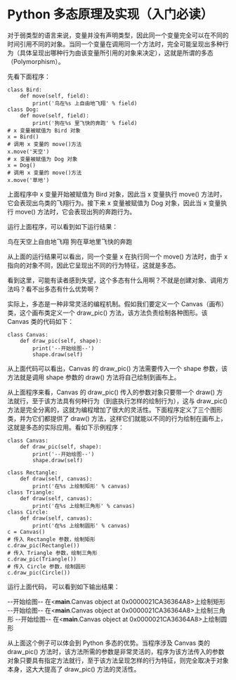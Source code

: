 # Python 多态原理及实现（入门必读）

对于弱类型的语言来说，变量并没有声明类型，因此同一个变量完全可以在不同的时间引用不同的对象。当同一个变量在调用同一个方法时，完全可能呈现出多种行为（具体呈现出哪种行为由该变量所引用的对象来决定），这就是所谓的多态（Polymorphism）。

先看下面程序：

```
class Bird:
    def move(self, field):
        print('鸟在%s 上自由地飞翔' % field)
class Dog:
    def move(self, field):
        print('狗在%s 里飞快的奔跑' % field)
# x 变量被赋值为 Bird 对象
x = Bird()
# 调用 x 变量的 move()方法
x.move('天空')
# x 变量被赋值为 Dog 对象
x = Dog()
# 调用 x 变量的 move()方法
x.move('草地')
```

上面程序中 x 变量开始被赋值为 Bird 对象，因此当 x 变量执行 move() 方法时，它会表现出鸟类的飞翔行为。接下来 x 变量被赋值为 Dog 对象，因此当 x 变量执行 move() 方法时，它会表现出狗的奔跑行为。

运行上面程序，可以看到如下运行结果：

鸟在天空上自由地飞翔
狗在草地里飞快的奔跑

从上面的运行结果可以看出，同一个变量 x 在执行同一个 move() 方法时，由于 x 指向的对象不同，因此它呈现出不同的行为特征，这就是多态。

看到这里，可能有读者感到失望，这个多态有什么用啊？不就是创建对象、调用方法吗？看不出多态有什么优势啊？

实际上，多态是一种非常灵活的编程机制。假如我们要定义一个 Canvas（画布）类，这个画布类定义一个 draw_pic() 方法，该方法负责绘制各种图形。该 Canvas 类的代码如下：

```
class Canvas:
    def draw_pic(self, shape):
        print('--开始绘图--')
        shape.draw(self)
```

从上面代码可以看出，Canvas 的 draw_pic() 方法需要传入一个 shape 参数，该方法就是调用 shape 参数的 draw() 方法将自己绘制到画布上。

从上面程序来看，Canvas 的 draw_pic() 传入的参数对象只要带一个 draw() 方法就行，至于该方法具有何种行为（到底执行怎样的绘制行为），这与 draw_pic() 方法是完全分离的，这就为编程增加了很大的灵活性。下面程序定义了三个图形类，并为它们都提供了 draw() 方法，这样它们就能以不同的行为绘制在画布上，这就是多态的实际应用。看如下示例程序：

```
class Canvas:
    def draw_pic(self, shape):
        print('--开始绘图--')
        shape.draw(self)

class Rectangle:
    def draw(self, canvas):
        print('在%s 上绘制矩形' % canvas)
class Triangle:
    def draw(self, canvas):
        print('在%s 上绘制三角形' % canvas)
class Circle:
    def draw(self, canvas):
        print('在%s 上绘制圆形' % canvas)
c = Canvas()
# 传入 Rectangle 参数，绘制矩形
c.draw_pic(Rectangle())
# 传入 Triangle 参数，绘制三角形
c.draw_pic(Triangle())
# 传入 Circle 参数，绘制圆形
c.draw_pic(Circle())
```

运行上面代码， 可以看到如下输出结果：

--开始绘图--
在<__main__.Canvas object at 0x0000021CA36364A8>上绘制矩形
--开始绘图--
在<__main__.Canvas object at 0x0000021CA36364A8>上绘制三角形
--开始绘图--
在<__main__.Canvas object at 0x0000021CA36364A8>上绘制圆形

从上面这个例子可以体会到 Python 多态的优势。当程序涉及 Canvas 类的 draw_pic() 方法时，该方法所需的参数是非常灵活的，程序为该方法传入的参数对象只要具有指定方法就行，至于该方法呈现怎样的行为特征，则完全取决于对象本身，这大大提高了 draw_pic() 方法的灵活性。